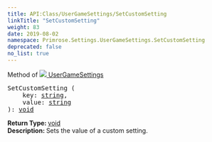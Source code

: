 ```yaml
---
title: API:Class/UserGameSettings/SetCustomSetting
linkTitle: "SetCustomSetting"
weight: 83
date: 2019-08-02
namespace: Primrose.Settings.UserGameSettings.SetCustomSetting
deprecated: false
no_list: true
---
```

Method of <a href="/docs/api-reference/Class/UserGameSettings"><img src="/icons/silk/cog.png"/>&nbsp;UserGameSettings</a>
<pre class="method-declaration">
SetCustomSetting (
    key: <a class="type" href="/docs/api-reference/System/string">string</a>,
    value: <a class="type" href="/docs/api-reference/System/string">string</a>
): <a class="type" href="/docs/api-reference/System/void">void</a></pre>
<b>Return Type: </b>
<a class="type" href="/docs/api-reference/System/void">void</a>
<br/>
<b>Description: </b>
Sets the value of a custom setting.

